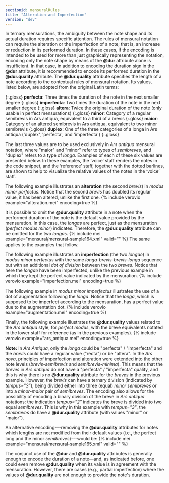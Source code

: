 ```yaml
---
sectionid: mensuralRules
title: "Alteration and Imperfection"
version: "dev"
---
```


In ternary mensurations, the ambiguity between the note shape and its actual duration requires specific attention. The rules of mensural notation can require the alteration or the imperfection of a note; that is, an increase or reduction in its performed duration. In these cases, if the encoding is intended to be used for more than just graphically representing the notation, encoding only the note shape by means of the **@dur** attribute alone is insufficient. In that case, in addition to encoding the duration sign in the **@dur** attribute, it is recommended to encode its performed duration in the **@dur.quality** attribute. The **@dur.quality** attribute specifies the length of a note according to the contextual rules of mensural notation. Its values, listed below, are adopted from the original Latin terms:

{:.gloss}
**perfecta**: Three times the duration of the note in the next smaller degree
{:.gloss}
**imperfecta**: Two times the duration of the note in the next smaller degree
{:.gloss}
**altera**: Twice the original duration of the note (only usable in perfect mensurations)
{:.gloss}
**minor**: Category of a regular semibrevis in Ars antiqua, equivalent to a third of a brevis
{:.gloss}
**maior**: Category of an altered semibrevis in Ars antiqua, equivalent to two minor semibrevis
{:.gloss}
**duplex**: One of the three categories of a longa in Ars antiqua ('duplex', 'perfecta', and 'imperfecta')
{:.gloss}

The last three values are to be used exclusively in *Ars antiqua* mensural notation, where "maior" and "minor" refer to types of *semibreves*, and "duplex" refers to a type of *longa*. Examples of each of these six values are presented below. In these examples, the ‘voice’ staff renders the notes in the code snippet, and the ‘reference’ staff, together with the dotted barlines, are shown to help to visualize the relative values of the notes in the ‘voice’ staff.


The following example illustrates an **alteration** (the second *brevis*) in *modus minor perfectus*. Notice that the second *brevis* has doubled its regular value, it has been altered, unlike the first one.
{% include verovio example="alteration.mei" encoding=true %}

It is possible to omit the **@dur.quality** attribute in a note when the performed duration of the note is the default value provided by the mensuration. In this case, the *longas* are perfect, just as the mensuration (*perfect modus minor*) indicates. Therefore, the **@dur.quality** attribute can be omitted for the two *longas*.
{% include mei example="mensural/mensural-sample164.xml" valid="" %}
The same applies to the examples that follow.


The following example illustrates an **imperfection** (the two *longae*) in *modus minor perfectus* with the same *longa*-*brevis*-*brevis*-*longa* sequence but with an additional *dot of division* between the two *breves*. Notice that here the *longae* have been imperfected, unlike the previous example in which they kept the perfect value indicated by the mensuration.
{% include verovio example="imperfection.mei" encoding=true %}


The following example in *modus minor imperfectus* illustrates the use of a dot of augmentation following the *longa*. Notice that the *longa*, which is supposed to be imperfect according to the mensuration, has a perfect value due to the augmentation dot.
{% include verovio example="augmentation.mei" encoding=true %}


Finally, the following example illustrates the **@dur.quality** values related to the *Ars antiqua* style, for *perfect modus*, with the breve equivalents notated in the lower staff for reference (as in the previous examples).
{% include verovio example="ars_antiqua.mei" encoding=true %}

**Note:** In *Ars Antiqua*, only the *longa* could be "perfecta" / "imperfecta" and the *brevis* could have a regular value ("recta") or be "altera". In the *Ars nova*, principles of imperfection and alteration were extended into the other note levels (*brevis*-*semibrevis* and *semibrevis*-*minima*). This means that the *breves* in *Ars antiqua* do not have a "perfecta" / "imperfecta" quality, and this is why there is no **@dur.quality** attribute for the *breves* in the previous example. However, the *brevis* can have a ternary division (indicated by *tempus=”3”*), being divided either into three (equal) *minor semibreves* or into a *minor*-*maior* pair of *semibreves*.
The encoding also allows for the possibility of encoding a binary division of the breve in *Ars antiqua* notations: the  indication *tempus=”2”* indicates the breve is divided into two equal *semibreves*. This is why in this example with *tempus="3"*, the *semibreves* do have a **@dur.quality** attribute (with values "minor" or "maior").

An alternative encoding---removing the **@dur.quality** attributes for notes which lengths are not modified from their default values (i.e., the perfect long and the minor *semibreves*)---would be:
{% include mei example="mensural/mensural-sample165.xml" valid="" %}

The conjunct use of the **@dur** and **@dur.quality** attributes is generally enough to encode the duration of a note—and, as indicated before, one could even remove **@dur.quality** when its value is in agreement with the mensuration. However, there are cases (e.g., partial imperfection) where the values of **@dur.quality** are not enough to provide the note's duration.
